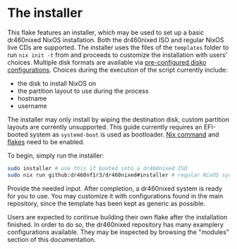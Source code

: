 # The installer

This flake features an installer, which may be used to set up a basic dr460nixed NixOS installation. Both the dr460nixed ISO and regular NixOS live CDs are supported.
The installer uses the files of the `templates` folder to run `nix init -t` from and proceeds to customize the installation with users' choices.
Multiple disk formats are available via [pre-configured disko configurations](https://github.com/dr460nf1r3/dr460nixed/tree/main/template/nixos/modules/disko).
Choices during the execution of the script currently include:

- the disk to install NixOS on
- the partition layout to use during the process
- hostname
- username

The installer may only install by wiping the destination disk, custom partition layouts are currently unsupported.
This guide currently requires an EFI-booted system as `systemd-boot` is used as bootloader. [Nix command](https://nixos.wiki/wiki/Nix_command) and [flakes](https://nixos.wiki/wiki/flakes) need to be enabled.

To begin, simply run the installer:

```sh
sudo installer # use this if booted into a dr460nixed ISO
sudo nix run github:dr460nf1r3/dr460nixed#installer # regular NixOS systems
```

Provide the needed input. After completion, a dr460nixed system is ready for you to use.
You may customize it with configurations found in the main repository, since the template has been kept as generic as possible.

Users are expected to continue building their own flake after the installation finished. In order to do so, the dr460nixed repository has many examplery configurations available.
They may be inspected by browsing the "modules" section of this documentation.
